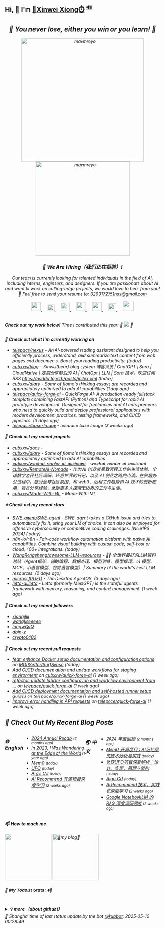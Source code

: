 ## Hi, 👋  I'm <a href="https://nsddd.top" target="_blank">🐻Xinwei Xiong⏱️</a> <sup><a href="https://nsddd.top" />🔊</a></sup>


<h2 align="center"><em>🌟 You never lose, either you win or you learn!<em> 💪</h2>

<p align="center">
	<img src="https://github-readme-stats.vercel.app/api?username=cubxxw&theme=dracula&show_icons=true" alt="maemreyo" width="400" />
	<img src="https://github-readme-stats.vercel.app/api/top-langs/?username=cubxxw&layout=compact&theme=dracula" alt="maemreyo" width="305"/>
</p>

<h3 align="center">🚀 We Are Hiring（我们正在招聘）!</h3>

<p align="center">
  Our team is currently looking for talented individuals in the field of AI, including interns, engineers, and designers. If you are passionate about AI and want to work on cutting-edge projects, we would love to hear from you! <br>
  📧 Feel free to send your resume to: <a href="mailto:3293172751nss@gmail.com">3293172751nss@gmail.com</a>
</p>

<p align="center">
  <a href="https://mail.google.com/mail/u/0/?fs=1&tf=cm&to=3293172751nss@gmail.com" target="_blank" alt="CSDN" title="CSDN">
    <img src="https://www.svgrepo.com/show/381000/new-logo-gmail.svg" width="30px"/>
  </a>
  &emsp;
  <a href="https://calendly.com/cubxxw" target="_blank" alt="CSDN" title="CSDN">
    <img src="http://sm.nsddd.top/sm202309241412249.svg" width="22px"/>
  </a>
  &emsp;
  <a href="https://www.zhihu.com/people/3293172751" target="_blank" alt="Zhihu" title="Zhihu">
    <img src="https://img.icons8.com/material-two-tone/50/000000/zhihu.png" width="28px"/>
  </a>
  &emsp;
  <a href="https://space.bilibili.com/1233089591" target="_blank" alt="Bilibili" title="Bilibili">
    <img src="https://user-images.githubusercontent.com/29084184/129467562-a754907c-c128-40d0-80ad-86e89bdda3d6.png" width="30px"/>
  </a> 
  &emsp;
  <a href="https://https://www.youtube.com/channel/UCd3qbRbMwYlh5uKneo_2m_w" target="_blank" alt="YouTube" title="YouTube">
    <img src="https://img.icons8.com/ios-filled/50/000000/youtube-play.png" width="30px"/>
  </a>
  &emsp;
  <a href="https://www.linkedin.com/in/cubxxw" target="_blank" alt="LinkedIn" title="LinkedIn">
    <img src="http://sm.nsddd.top/sm202309161903134.svg" width="26px"/>
  </a>
  &emsp;
  <a href="https://twitter.com/xxw3293172751" target="_blank" alt="LinkedIn" title="LinkedIn">
    <img src="https://s2.loli.net/2022/01/15/vamdrInCTQsfDP6.jpg" width="34px"/>
  </a>
</p>

<br>
  <strong>Check out my work below!</strong> Time I contributed this year: 🎉<a href="https://wakatime.com/@c445b3c6-a2bc-43a2-a24a-0828a17244b4" title="项目的进展时长" > <img src="https://wakatime.com/badge/user/c445b3c6-a2bc-43a2-a24a-0828a17244b4.svg"></a> 🎉
<h2></h2>

#### 👷 Check out what I'm currently working on

- [telepace/nexus](https://github.com/telepace/nexus) - An AI-powered reading assistant designed to help you efficiently process, understand, and summarize text content from web pages and documents. Boost your reading productivity. (today)
- [cubxxw/blog](https://github.com/cubxxw/blog) - Xinwei(bear) blog system 博客系统 | ChatGPT | Sora | CloudNative | 定期分享前沿的 AI | ChatGpt | LLM | Sora 技术。欢迎订阅 RSS  https://nsddd.top/zh/posts/index.xml (today)
- [cubxxw/diary](https://github.com/cubxxw/diary) - Some of flomo&#39;s thinking essays are recorded and appropriately optimized to add AI capabilities (1 day ago)
- [telepace/quick-forge-ai](https://github.com/telepace/quick-forge-ai) - QuickForge AI: A production-ready fullstack template combining FastAPI (Python) and TypeScript for rapid AI prototype development. Designed for freelancers and AI entrepreneurs who need to quickly build and deploy professional applications with modern development practices, testing frameworks, and CI/CD pipelines. (3 days ago)
- [telepace/base-image](https://github.com/telepace/base-image) - telepace base image (2 weeks ago)

#### 🌱 Check out my recent projects

- [cubxxw/docs](https://github.com/cubxxw/docs) - 
- [cubxxw/diary](https://github.com/cubxxw/diary) - Some of flomo&#39;s thinking essays are recorded and appropriately optimized to add AI capabilities
- [cubxxw/wechat-reader-ai-assistant](https://github.com/cubxxw/wechat-reader-ai-assistant) - wechat-reader-ai-assistant
- [cubxxw/RemoteAI-Nomads](https://github.com/cubxxw/RemoteAI-Nomads) - 作为 AI 创业者极致远程工作的生活体验、全球数字游民社区调研、环游世界的日记，以及 AI 创业之路的点滴。在旅居办公过程中，感受全球社区氛围、和 web3、远程工作趋势和 AI 技术的创新应用，旨在分享经验，激励更多人探索无边界的工作与生活。
- [cubxxw/Made-With-ML](https://github.com/cubxxw/Made-With-ML) - Made-With-ML

#### ⭐ Check out my recent stars

- [SWE-agent/SWE-agent](https://github.com/SWE-agent/SWE-agent) - SWE-agent takes a GitHub issue and tries to automatically fix it, using your LM of choice. It can also be employed for offensive cybersecurity or competitive coding challenges. [NeurIPS 2024]  (today)
- [n8n-io/n8n](https://github.com/n8n-io/n8n) - Fair-code workflow automation platform with native AI capabilities. Combine visual building with custom code, self-host or cloud, 400&#43; integrations. (today)
- [WangRongsheng/awesome-LLM-resources](https://github.com/WangRongsheng/awesome-LLM-resources) - 🧑‍🚀 全世界最好的LLM资料总结（Agent框架、辅助编程、数据处理、模型训练、模型推理、o1 模型、MCP、小语言模型、视觉语言模型） | Summary of the world&#39;s best LLM resources.  (2 days ago)
- [microsoft/UFO](https://github.com/microsoft/UFO) - The Desktop AgentOS. (3 days ago)
- [letta-ai/letta](https://github.com/letta-ai/letta) - Letta (formerly MemGPT) is the stateful agents framework with memory, reasoning, and context management. (1 week ago)

#### 👯 Check out my recent followers

- [xianqiliu](https://github.com/xianqiliu)
- [wangkeeeeee](https://github.com/wangkeeeeee)
- [longwQaQ](https://github.com/longwQaQ)
- [abin-z](https://github.com/abin-z)
- [crypto0402](https://github.com/crypto0402)

#### 🔨 Check out my recent pull requests

- [feat: enhance Docker setup documentation and configuration options](https://github.com/MODSetter/SurfSense/pull/83) on [MODSetter/SurfSense](https://github.com/MODSetter/SurfSense) (today)
- [Add CI/CD documentation and update workflows for staging environment](https://github.com/cubxxw/quick-forge-ai/pull/15) on [cubxxw/quick-forge-ai](https://github.com/cubxxw/quick-forge-ai) (1 week ago)
- [refactor: update labeler configuration and workflow environment from …](https://github.com/telepace/quick-forge-ai/pull/17) on [telepace/quick-forge-ai](https://github.com/telepace/quick-forge-ai) (1 week ago)
- [Add CI/CD deployment documentation and self-hosted runner setup guides](https://github.com/telepace/quick-forge-ai/pull/16) on [telepace/quick-forge-ai](https://github.com/telepace/quick-forge-ai) (1 week ago)
- [Improve error handling in API requests](https://github.com/telepace/quick-forge-ai/pull/15) on [telepace/quick-forge-ai](https://github.com/telepace/quick-forge-ai) (1 week ago)

## 📜 Check Out My Recent Blog Posts

<div style="display: flex; justify-content: space-between;">

### 🌐 English
<div style="width: 48%;">



- [2024 Annual Recap](https://nsddd.top/posts/2024-annual-review/) <small>(2 months ago)</small>
- [In 2023, I Was Wandering at the Edge of the World](https://nsddd.top/posts/in-2023-i-was-wandering-at-the-edge-of-the-world/) <small>(1 year ago)</small>
- [Mem0](https://nsddd.top/posts/mem0/) <small>(today)</small>
- [UFO](https://nsddd.top/posts/ufo/) <small>(today)</small>
- [Argo Cd](https://nsddd.top/posts/argo-cd/) <small>(today)</small>
- [Ai Recommend 开源项目深度学习](https://nsddd.top/posts/ai-projects/ai-recommend/) <small>(2 weeks ago)</small>

</div>

### 🌏 中文
<div style="width: 48%;">



- [2024 年度回顾](https://nsddd.top/zh/posts/2024-annual-review/) <small>(2 months ago)</small>
- [Mem0 开源项目：AI记忆层的技术分析与实践](https://nsddd.top/zh/posts/mem0/) <small>(today)</small>
- [微软UFO项目深度解析：设计、实现、原理与架构](https://nsddd.top/zh/posts/ufo/) <small>(today)</small>
- [Argo Cd](https://nsddd.top/zh/posts/argo-cd/) <small>(today)</small>
- [Ai Recommend 技术、实践和深度学习](https://nsddd.top/zh/posts/ai-projects/ai-recommend/) <small>(2 weeks ago)</small>
- [Google NotebookLM 的 RAG 深度调研思考](https://nsddd.top/zh/posts/ai-projects/notebooklm/) <small>(2 weeks ago)</small>

</div>

</div>

#### 📫 How to reach me


<a target="_blank" href="http://mail.qq.com/cgi-bin/qm_share?t=qm_mailme&email=1Ky9u7qzrL26o7G9i6OhvLW6lLK7rLm1vbj6t7u5" style="text-decoration:none;"><img src="http://rescdn.qqmail.com/zh_CN/htmledition/images/function/qm_open/ico_mailme_02.png" width="150"/></a>
<a href="https://liberapay.com/xiongxinwei/donate" target="_blank"><img src="https://cdn.buymeacoffee.com/buttons/v2/default-red.png" alt="💋my blog💋" width="150" ></a>


#### 🚧 My Todoist Stats: ⬇️👀

<br>
<details><summary><b>💡 more （about github❗）</b></summary>
<br>
<p><a href='https://www.facebook.com/profile.php?id=100034435372354'>Facebook</a> | <a href='https://telsacoin.io/'>Website</a> | <a href='http://nsddd.top'>Blog</a> | <a href='https://t.me/smile3293172751'>Telegram</a> | <a href='https://twitter.com/xxw3293172751'>Twitter</a> | <a href='https://www.linkedin.cn/injobs/in/xiongxinwei-xiong-7606a0227'>Linkedin</a> | <a href='https://liberapay.com/xiongxinwei/donate'>Donate</a></p>
<p align='center'>
<a href="https://www.linkedin.cn/injobs/in/xiongxinwei-xiong-7606a0227" target="_blank"><img src="https://img.shields.io/badge/linkedin-xiongxinwei-yellowgreen?logo=linkedin&style=flat-square"></a>
<a href="https://twitter.com/xxw3293172751" target="_blank"><img src="https://img.shields.io/badge/twitter-%40xxw3293172751-informational?logo=twitter&style=flat-square"></a>
<a href="https://www.zhihu.com/people/3293172751" target="_blank"><img src="https://img.shields.io/badge/%E7%9F%A5%E4%B9%8E-%E9%93%BE%E5%AD%A6%E8%80%85%E7%A4%BE%E5%8C%BA-blue?logo=zhihu&style=flat-square"></a>
<a href="http://sm.nsddd.top/sm0d220ad72063197b9875379403f6c88.jpg" target="_blank"><img src="https://img.shields.io/badge/%E5%BE%AE%E4%BF%A1-smile-brightgreen?logo=wechat&style=flat-square"></a>
<a href="https://space.bilibili.com/1233089591" target="_blank"><img src="https://img.shields.io/badge/b%E7%AB%99-%E6%97%A0%E4%B8%8E%E4%BC%A6%E6%AF%94%E7%9A%84%E5%BE%97%E5%BE%97-red?logo=bilibili&style=flat-square"></a>
</p>
<p align='center'>
<a href="https://weibo.com/u/6248930985" target="_blank"><img src="https://img.shields.io/badge/%E5%BE%AE%E5%8D%9A-%E6%97%A0%E4%B8%8E%E4%BC%A6%E6%AF%94%E7%9A%84%E5%BE%97%E5%BE%97-critical?style=social&logo=Sina%20Weibo"></a>
<a href="https://github.com/cubxxw" target="_blank"><img src="https://img.shields.io/badge/Github-xiongxinwei-inactive?style=social&logo=github"></a>
<a href="http://nsddd.top" target="_blank"><img src="https://img.shields.io/badge/%E5%8D%9A%E5%AE%A2-%40xiongxinwei-blue?style=social&logo=Octopus%20Deploy"></a>
</p>
</hr>



<img src="/github-metrics.svg" alt="Metrics" width="100%">

### 🔮 Platform & Tools

[![](https://img.shields.io/badge/mac%20os-292e33?style=for-the-badge&logo=apple&logoColor=ffffff)](https://www.apple.com/macos/big-sur/)
[![Arch](https://img.shields.io/badge/Arch%20Linux-1793D1?logo=arch-linux&logoColor=fff&style=for-the-badge)](https://archlinux.org/)
[![](https://img.shields.io/badge/FireFox-FF7139?style=for-the-badge&logo=Firefox-Browser&logoColor=ffffff)](https://www.mozilla.org/zh-CN/firefox/new/)
[![Vercel](https://img.shields.io/badge/Vercel-%23000000.svg?style=for-the-badge&logo=vercel&logoColor=white)](https://vercel.com/)
![OnePlus](https://img.shields.io/badge/OnePlus-%23F5010C.svg?style=for-the-badge&logo=oneplus&logoColor=white)
[![Telegram](https://img.shields.io/badge/Telegram-2CA5E0?style=for-the-badge&logo=telegram&logoColor=white)](https://t.me/cloudnativer)

[![](https://img.shields.io/badge/IDE-Goland-black?style=flat-square&logo=goland&logoColor=ffffff)](https://www.jetbrains.com/)
[![](https://img.shields.io/badge/Editor-Visual%20Studio%20Code-007ACC?style=flat-square&logo=visual-studio-code&logoColor=ffffff)](https://code.visualstudio.com/)
[![](https://img.shields.io/badge/Note-Notion-000000?style=flat-square&logo=notion&logoColor=ffffff)](https://notion.so)

	
[![](https://img.shields.io/badge/OS-Arch%20Linux-33aadd?style=flat-square&logo=arch-linux&logoColor=ffffff)](https://www.archlinux.org/)
[![](https://img.shields.io/badge/macOS-Big%20Sur-292e33?style=flat-square&logo=apple&logoColor=ffffff)](https://www.apple.com/macos/big-sur/)
[![](https://img.shields.io/badge/Windows-11-4e9eee?style=flat-square&logo=windows&logoColor=ffffff)](https://www.microsoft.com/windows/windows-11)
[![](https://img.shields.io/badge/IDE-Visual%20Studio%20Code-blue?style=flat-square&logo=visual-studio-code&logoColor=ffffff)](https://code.visualstudio.com/)

[![](https://img.shields.io/badge/OnePlus-7%20Pro-f5010c?style=flat-square&logo=oneplus&logoColor=ffffff)](https://www.oneplus.com/)
[![](https://img.shields.io/badge/iPhone-XS-999999?style=flat-square&logo=apple&logoColor=ffffff)](https://www.apple.com/)
[![](https://img.shields.io/badge/Blackberry-Classic-000000?style=flat-square&logo=blackberry&logoColor=ffffff)](https://www.blackberry.com/)

[![](https://img.shields.io/badge/-Webpack-8dd6f9?style=flat-square&logo=webpack&logoColor=white)](https://webpack.js.org/)
[![](https://img.shields.io/badge/-React-61dafb?style=flat-square&logo=react&logoColor=ffffff)](https://reactjs.org/)
[![](https://img.shields.io/badge/-Docker-2496ED?style=flat-square&logo=docker&logoColor=ffffff)](https://www.docker.com/)
[![](https://img.shields.io/badge/-Yarn-2c8ebb?style=flat-square&logo=yarn&logoColor=ffffff)](https://yarnpkg.com/)
[![](https://img.shields.io/badge/-TypeScript-007acc?style=flat-square&logo=typescript&logoColor=white)](https://www.typescriptlang.org/)
[![](https://img.shields.io/badge/-CSS3-1572B6?style=flat-square&logo=css3&logoColor=white)](https://www.w3.org/Style/CSS/)
[![](https://img.shields.io/badge/-Less-1d365d?style=flat-square&logo=less&logoColor=ffffff)](https://lesscss.org/)   
[![](https://img.shields.io/badge/-NPM-cb3837?style=flat-square&logo=npm&logoColor=white)](https://npmjs.com/)
[![](https://img.shields.io/badge/-PostCSS-dd3a0a?style=flat-square&logo=postcss&logoColor=white)](https://postcss.org/)
[![](https://img.shields.io/badge/-HTML5-E34F26?style=flat-square&logo=html5&logoColor=white)](https://html.spec.whatwg.org/)
[![](https://img.shields.io/badge/-Git-f05032?style=flat-square&logo=git&logoColor=white)](https://git-scm.com/)
[![](https://img.shields.io/badge/-rollup.js-ec4a3f?style=flat-square&logo=rollup.js&logoColor=ffffff)](https://rollupjs.org/)
[![](https://img.shields.io/badge/-Stylus-ff6347?style=flat-square&logo=stylus&logoColor=ffffff)](https://stylus-lang.com/)
[![](https://img.shields.io/badge/-Serverless-fd5750?style=flat-square&logo=serverless&logoColor=ffffff)](https://www.serverless.com/)   
[![](https://img.shields.io/badge/-Linux-fcc624?style=flat-square&logo=linux&logoColor=white)](https://www.linuxfoundation.org/)
[![](https://img.shields.io/badge/-JavaScript-f7e018?style=flat-square&logo=javascript&logoColor=white)](https://www.ecma-international.org/)
[![](https://img.shields.io/badge/-Vue.js-4fc08d?style=flat-square&logo=vue.js&logoColor=ffffff)](https://vuejs.org/)
[![](https://img.shields.io/badge/-MongoDB-47a248?style=flat-square&logo=mongodb&logoColor=ffffff)](https://www.mongodb.com/)
[![](https://img.shields.io/badge/-Nginx-269539?style=flat-square&logo=nginx&logoColor=ffffff)](https://nginx.org/)
[![](https://img.shields.io/badge/-Node.js-43853d?style=flat-square&logo=node.js&logoColor=ffffff)](https://nodejs.org/)
	
	
### 🗃️ Code & Skills

![](https://skillicons.dev/icons?i=kubernetes,grafana,prometheus,docker,linux,ansible,cloudflare,css,github,go,md)

[![](https://img.shields.io/badge/-WireGuard-88171A?style=flat-square&logo=wireguard&logoColor=ffffff)](https://www.wireguard.com/)
[![](https://img.shields.io/badge/-Kubernetes-326CE5?style=flat-square&logo=kubernetes&logoColor=ffffff)](https://kubernetes.io/)
[![](https://img.shields.io/badge/-Docker-2496ED?style=flat-square&logo=docker&logoColor=ffffff)](https://www.docker.com/)
[![](https://img.shields.io/badge/-Podman-892CA0?style=flat-square&logo=podman&logoColor=ffffff)](https://podman.io/)
[![](https://img.shields.io/badge/-Prometheus-E6522C?style=flat-square&logo=prometheus&logoColor=ffffff)](https://prometheus.io/)
[![](https://img.shields.io/badge/-Grafana-F46800?style=flat-square&logo=grafana&logoColor=ffffff)](https://grafana.com/)
[![](https://img.shields.io/badge/-Harbor-60B932?style=flat-square&logo=harbor&logoColor=ffffff)](https://goharbor.io/)
[![](https://img.shields.io/badge/-Consul-F24C53?style=flat-square&logo=consul&logoColor=ffffff)](https://www.consul.io/)

[![](https://img.shields.io/badge/-Hugo-FF4088?style=flat-square&logo=hugo&logoColor=ffffff)](https://gohugo.io/)
[![](https://img.shields.io/badge/-Linux-Fcc624?style=flat-square&logo=linux&logoColor=ffffff)](https://www.linux.org/)
[![](https://img.shields.io/badge/-Nginx-269539?style=flat-square&logo=nginx&logoColor=ffffff)](https://nginx.org/)
[![](https://img.shields.io/badge/-GitHub%20Actions-2088FF?style=flat-square&logo=github-actions&logoColor=ffffff)](https://github.com/features/actions)
[![](https://img.shields.io/badge/-Golang-00ADD8?style=flat-square&logo=go&logoColor=ffffff)](https://golang.org/)
[![](https://img.shields.io/badge/-Ceph-EF5C55?style=flat-square&logo=ceph&logoColor=ffffff)](https://ceph.io/)
[![](https://img.shields.io/badge/-Ansible-EE0000?style=flat-square&logo=ansible&logoColor=ffffff)](https://www.ansible.com/)
[![](https://img.shields.io/badge/-Markdown-black?style=flat-square&logo=markdown&logoColor=ffffff)](https://www.markdownguide.org/)

</br>
 <figure><embed src="https://wakatime.com/share/@3293172751/d229e6d8-525a-4de8-80d2-04b78aa7d04a.svg"></embed></figure>
</details>
 🚀 Shanghai time of last status update by the bot <a href='https://github.com/kubbot'>@kubbot</a>: 2025-05-10 00:28:49
